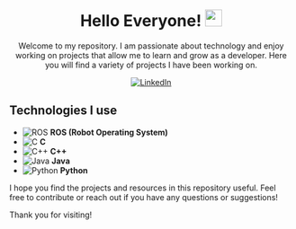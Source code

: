 <div align="center">

# Hello Everyone! <img src="https://media.giphy.com/media/hvRJCLFzcasrR4ia7z/giphy.gif" width="30px">

Welcome to my repository. I am passionate about technology and enjoy working on projects that allow me to learn and grow as a developer. Here you will find a variety of projects I have been working on.

[![LinkedIn](https://img.shields.io/badge/LinkedIn-0077B5?style=for-the-badge&logo=linkedin&logoColor=white)](https://www.linkedin.com/in/your-linkedin-profile/)

</div>

## Technologies I use

- ![ROS](https://img.shields.io/badge/ROS-22314E?style=for-the-badge&logo=ros&logoColor=white) **ROS (Robot Operating System)**
- ![C](https://img.shields.io/badge/C-A8B9CC?style=for-the-badge&logo=c&logoColor=white) **C**
- ![C++](https://img.shields.io/badge/C++-00599C?style=for-the-badge&logo=c%2B%2B&logoColor=white) **C++**
- ![Java]([https://img.shields.io/badge/Java-007396?style=for-the-badge&logo=java&logoColor=white](https://github.com/devicons/devicon/blob/master/icons/java/java-original-wordmark.svg)) **Java**
- ![Python](https://img.shields.io/badge/Python-3776AB?style=for-the-badge&logo=python&logoColor=white) **Python**

I hope you find the projects and resources in this repository useful. Feel free to contribute or reach out if you have any questions or suggestions!

Thank you for visiting!

